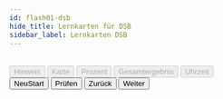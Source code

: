 ```yaml
---
id: flash01-dsb
hide_title: Lernkarten für DSB
sidebar_label: Lernkarten DSB
---
```


<!-- Die Frage --> 

<p id="dsaFrage"></p>

<!-- Die Antworten -->

<table id="dsaTab1"></table> <!-- CheckBox und dann die Antworten anzeigen -->

<form> 

<div id="dsaTab4"></div> <!-- Links zur jeweiligen Maske -->

<!-- Die Ausgaben -->

<div id="dsaTab3">
	<input type="button" class="butknopf" id="Hinweis"  disabled readonly value="Hinweis"/>       <!--Hinweise aller Art ----------->
	<input type="button" class="butknopf" id="lfdKarte" disabled readonly value="Karte"/>         <!--Aktuelle Karte von x Karten--->
	<input type="button" class="butknopf" id="Prozent"  disabled readonly value="Prozent"/>       <!--Kartenauswertung in % -------->
	<input type="button" class="butknopf" id="Ergebnis" disabled readonly value="Gesamtergebnis"/><!--Gesamtergebnis alle Karten---->
	<input type="button" class="butknopf" id="dsaUhr1"  disabled readonly value="Uhrzeit"/>
</div>

<!-- Die Knöpfe -->

<div id="dsaTab2"><!-- Dann die Knöpfe Start, Prüfen, Zurück und Weiter -->
	<input type="button" class="knopf trans" id="rotKnopf" value="NeuStart" onClick="initDB(2)"/>
	<input type="button" class="knopf trans" id="blaKnopf" value="Prüfen"   onClick="dsa01(7)"/>
	<input type="button" class="knopf trans" id="gruKnopf" value="Zurück"   onClick="dsa01(8)"/>
	<input type="button" class="knopf trans" id="oraKnopf" value="Weiter"   onClick="dsa01(9)"/>
</div>

</form>

<!-- Initialisierung -->

<p hidden><img src="/img/zur.png" width="20" onload="initDB(2)" /></p> 


